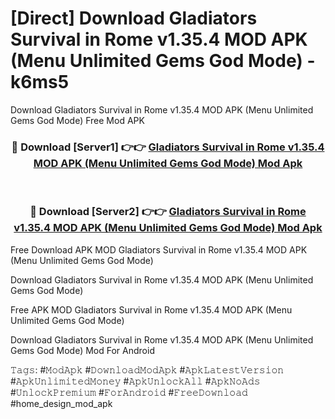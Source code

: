 # [Direct] Download Gladiators Survival in Rome v1.35.4 MOD APK (Menu Unlimited Gems God Mode) - k6ms5
Download Gladiators Survival in Rome v1.35.4 MOD APK (Menu Unlimited Gems God Mode) Free Mod APK

<div align="center">
<h3>🔴 Download [Server1] 👉👉 <a href="https://apk-comot.site?title=Gladiators_Survival_in_Rome_v1.35.4_MOD_APK_(Menu_Unlimited_Gems_God_Mode)">Gladiators Survival in Rome v1.35.4 MOD APK (Menu Unlimited Gems God Mode) Mod Apk</a></h3><br>

<h3>🔴 Download [Server2] 👉👉 <a href="https://apk-comot.site?title=Gladiators_Survival_in_Rome_v1.35.4_MOD_APK_(Menu_Unlimited_Gems_God_Mode)">Gladiators Survival in Rome v1.35.4 MOD APK (Menu Unlimited Gems God Mode) Mod Apk</a></h3>
</div>


Free Download APK MOD Gladiators Survival in Rome v1.35.4 MOD APK (Menu Unlimited Gems God Mode)

Download Gladiators Survival in Rome v1.35.4 MOD APK (Menu Unlimited Gems God Mode) 

Free APK MOD Gladiators Survival in Rome v1.35.4 MOD APK (Menu Unlimited Gems God Mode) 

Download Gladiators Survival in Rome v1.35.4 MOD APK (Menu Unlimited Gems God Mode) Mod For Android

𝚃𝚊𝚐𝚜: #𝙼𝚘𝚍𝙰𝚙𝚔 #𝙳𝚘𝚠𝚗𝚕𝚘𝚊𝚍𝙼𝚘𝚍𝙰𝚙𝚔 #𝙰𝚙𝚔𝙻𝚊𝚝𝚎𝚜𝚝𝚅𝚎𝚛𝚜𝚒𝚘𝚗 #𝙰𝚙𝚔𝚄𝚗𝚕𝚒𝚖𝚒𝚝𝚎𝚍𝙼𝚘𝚗𝚎𝚢 #𝙰𝚙𝚔𝚄𝚗𝚕𝚘𝚌𝚔𝙰𝚕𝚕 #𝙰𝚙𝚔𝙽𝚘𝙰𝚍𝚜 #𝚄𝚗𝚕𝚘𝚌𝚔𝙿𝚛𝚎𝚖𝚒𝚞𝚖 #𝙵𝚘𝚛𝙰𝚗𝚍𝚛𝚘𝚒𝚍 #𝙵𝚛𝚎𝚎𝙳𝚘𝚠𝚗𝚕𝚘𝚊𝚍 #home_design_mod_apk